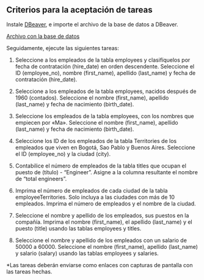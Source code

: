 <div class="theme-doc-markdown markdown"><header><h1></h1></header><h2 class="anchor anchorWithHideOnScrollNavbar_R0VQ" id="criterios-para-la-aceptación-de-tareas">Criterios para la aceptación de tareas<a class="hash-link" href="#criterios-para-la-aceptación-de-tareas" title="Enlace directo al encabezado">​</a></h2><p>Instale <a href="https://dbeaver.io/" target="_blank" rel="noopener noreferrer">DBeaver</a>, e importe el archivo de la base de datos a DBeaver.</p><p><a href="https://drive.google.com/file/d/1ZIuIJOrS4sH9ZvmOboVH9_Bpic5eBdFG/view?usp=sharing" target="_blank" rel="noopener noreferrer">Archivo con la base de datos</a></p><p>Seguidamente, ejecute las siguientes tareas:</p><ol><li><p>Seleccione a los empleados de la tabla employees y clasifíquelos por fecha de contratación (hire_date) en orden descendente.
Seleccione el ID (employee_no), nombre (first_name), apellido (last_name) y fecha de contratación (hire_date).</p></li><li><p>Seleccione a los empleados de la tabla employees, nacidos después de 1960 (contados).
Seleccione el nombre (first_name), apellido (last_name) y fecha de nacimiento (birth_date).</p></li><li><p>Seleccione los empleados de la tabla employees, con los nombres que empiecen por «Ma».
Seleccione el nombre (first_name), apellido (last_name) y fecha de nacimiento (birth_date).</p></li><li><p>Seleccione los ID de los empleados de la tabla Territories de los empleados que viven en Bogotá, Sao Pablo y Buenos Aires.
Seleccione el ID (employee_no) y la ciudad (city).</p></li><li><p>Contabilice el número de empleados de la tabla titles  que ocupan el puesto  de (título) - “Engineer”.
Asigne a la columna resultante el nombre de “total engineers”.</p></li><li><p>Imprima el número de empleados de cada ciudad de la tabla employeeTerritories.
Solo incluya a las ciudades con más de 10 empleados.
Imprima el número de empleados y el nombre de la ciudad.</p></li><li><p>Seleccione el nombre y apellido de los empleados, sus puestos en la compañía.
Imprima el nombre (first_name), el apellido (last_name) y el puesto (title) usando las tablas employees y titles.</p></li><li><p>Seleccione el nombre y apellido de los empleados con un salario de 50000 a 60000.
Seleccione el nombre (first_name), apellido (last_name) y salario (salary) usando las tablas employees y salaries.</p></li></ol><p>*<!-- -->Las tareas deberán enviarse como enlaces con capturas de pantalla con las tareas hechas.</p></div>

